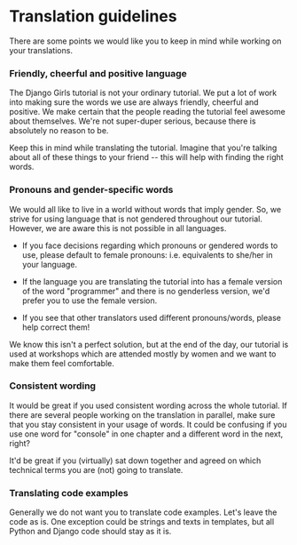 # Translation guidelines

There are some points we would like you to keep in mind while working on your translations.

### Friendly, cheerful and positive language

The Django Girls tutorial is not your ordinary tutorial. We put a lot of work into making sure the words we use are always friendly, cheerful and positive. We make certain that the people reading the tutorial feel awesome about themselves. We're not super-duper serious, because there is absolutely no reason to be.

Keep this in mind while translating the tutorial. Imagine that you're talking about all of these things to your friend -- this will help with finding the right words.

### Pronouns and gender-specific words

We would all like to live in a world without words that imply gender. So, we strive for using language that is not gendered throughout our tutorial. However, we are aware this is not possible in all languages.

- If you face decisions regarding which pronouns or gendered words to use, please default to female pronouns: i.e. equivalents to she/her in your language.

- If the language you are translating the tutorial into has a female version of the word "programmer" and there is no genderless version, we'd prefer you to use the female version.

- If you see that other translators used different pronouns/words, please help correct them!

We know this isn't a perfect solution, but at the end of the day, our tutorial is used at workshops which are attended mostly by women and we want to make them feel comfortable.

### Consistent wording

It would be great if you used consistent wording across the whole tutorial. If there are several people working on the translation in parallel, make sure that you stay consistent in your usage of words. It could be confusing if you use one word for "console" in one chapter and a different word in the next, right?

It'd be great if you (virtually) sat down together and agreed on which technical terms you are (not) going to translate.

### Translating code examples

Generally we do not want you to translate code examples. Let's leave the code as is. One exception could be strings and texts in templates, but all Python and Django code should stay as it is.
